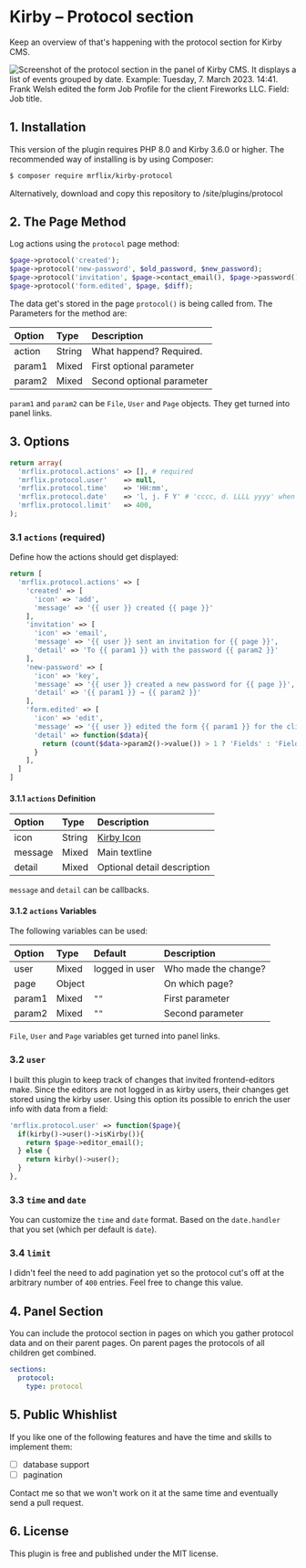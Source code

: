 # Kirby – Protocol section

Keep an overview of that's happening with the protocol section for Kirby CMS.

![Screenshot of the protocol section in the panel of Kirby CMS. It displays a list of events grouped by date. Example: Tuesday, 7. March 2023. 14:41. Frank Welsh edited the form Job Profile for the client Fireworks LLC. Field: Job title.](https://user-images.githubusercontent.com/60777/223561097-d8ef69b3-1d7a-4b0f-a4e5-dc792d151e33.png)

## 1. Installation

This version of the plugin requires PHP 8.0 and Kirby 3.6.0 or higher. The recommended way of installing is by using Composer:

```bash
$ composer require mrflix/kirby-protocol
```

Alternatively, download and copy this repository to /site/plugins/protocol

## 2. The Page Method

Log actions using the `protocol` page method:

```php
$page->protocol('created');
$page->protocol('new-password', $old_password, $new_password);
$page->protocol('invitation', $page->contact_email(), $page->password());
$page->protocol('form.edited', $page, $diff);
```

The data get's stored in the page `protocol()` is being called from. The Parameters for the method are:

| Option | Type   | Description               |
|:-------|:-------|:--------------------------|
| action | String | What happend? Required.   |
| param1 | Mixed  | First optional parameter  |
| param2 | Mixed  | Second optional parameter |

`param1` and `param2` can be `File`, `User` and `Page` objects. They get turned into panel links.


## 3. Options

```php
return array(
  'mrflix.protocol.actions' => [], # required
  'mrflix.protocol.user'    => null,
  'mrflix.protocol.time'    => 'HH:mm',
  'mrflix.protocol.date'    => 'l, j. F Y' # 'cccc, d. LLLL yyyy' when 'date.format' is 'intl'
  'mrflix.protocol.limit'   => 400,
);
```


### 3.1 `actions` (required)

Define how the actions should get displayed:

```php
return [
  'mrflix.protocol.actions' => [
    'created' => [
      'icon' => 'add',
      'message' => '{{ user }} created {{ page }}'
    ],
    'invitation' => [
      'icon' => 'email',
      'message' => '{{ user }} sent an invitation for {{ page }}',
      'detail' => 'To {{ param1 }} with the password {{ param2 }}'
    ],
    'new-password' => [
      'icon' => 'key',
      'message' => '{{ user }} created a new password for {{ page }}',
      'detail' => '{{ param1 }} → {{ param2 }}'
    ],
    'form.edited' => [
      'icon' => 'edit',
      'message' => '{{ user }} edited the form {{ param1 }} for the client {{ page }}',
      'detail' => function($data){
        return (count($data->param2()->value()) > 1 ? 'Fields' : 'Field') .': '. implode(', ', $data->param2()->value());
      }
    ],
  ]
]
```

#### 3.1.1 `actions` Definition

| Option  | Type   | Description                                                   |
|:--------|:-------|:--------------------------------------------------------------|
| icon    | String | [Kirby Icon](https://getkirby.com/docs/reference/panel/icons) |
| message | Mixed  | Main textline                                                 |
| detail  | Mixed  | Optional detail description                                   |

`message` and `detail` can be callbacks.

#### 3.1.2 `actions` Variables

The following variables can be used:

| Option | Type   | Default        | Description          |
|:-------|:-------|:---------------|:---------------------|
| user   | Mixed  | logged in user | Who made the change? |
| page   | Object |                | On which page?       |
| param1 | Mixed  | `""`           | First parameter      |
| param2 | Mixed  | `""`           | Second parameter     |

`File`, `User` and `Page` variables get turned into panel links.


### 3.2 `user`

I built this plugin to keep track of changes that invited frontend-editors make. Since the editors are not logged in as kirby users, their changes get stored using the kirby user. Using this option its possible to enrich the user info with data from a field:

```php
'mrflix.protocol.user' => function($page){
  if(kirby()->user()->isKirby()){
    return $page->editor_email();
  } else {
    return kirby()->user();
  }
},
```

### 3.3 `time` and `date`

You can customize the `time` and `date` format. Based on the `date.handler` that you set (which per default is `date`).


### 3.4 `limit`

I didn't feel the need to add pagination yet so the protocol cut's off at the arbitrary number of `400` entries. Feel free to change this value.


## 4. Panel Section

You can include the protocol section in pages on which you gather protocol data and on their parent pages.
On parent pages the protocols of all children get combined.

```yaml
sections:
  protocol:
    type: protocol
```

## 5. Public Whishlist

If you like one of the following features and have the time and skills to implement them:

- [ ] database support
- [ ] pagination

Contact me so that we won't work on it at the same time and eventually send a pull request.

## 6. License

This plugin is free and published under the MIT license.
